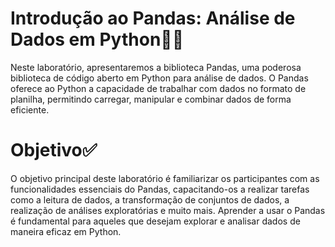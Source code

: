 # Introdução ao Pandas: Análise de Dados em Python🐍🐼
Neste laboratório, apresentaremos a biblioteca Pandas, uma poderosa biblioteca de código aberto em Python para análise de dados. O Pandas oferece ao Python a capacidade de trabalhar com dados no formato de planilha, permitindo carregar, manipular e combinar dados de forma eficiente.

# Objetivo✅
O objetivo principal deste laboratório é familiarizar os participantes com as funcionalidades essenciais do Pandas, capacitando-os a realizar tarefas como a leitura de dados, a transformação de conjuntos de dados, a realização de análises exploratórias e muito mais. Aprender a usar o Pandas é fundamental para aqueles que desejam explorar e analisar dados de maneira eficaz em Python.
